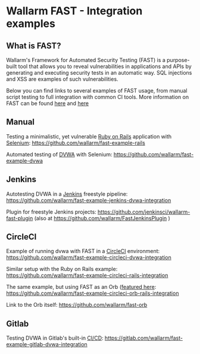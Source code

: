 # Wallarm FAST - Integration examples

## What is FAST?

Wallarm's Framework for Automated Security Testing (FAST) is a purpose-built tool that allows you to reveal vulnerabilities in applications and APIs by generating and executing security tests in an automatic way. SQL injections and XSS are examples of such vulnerabilities.

Below you can find links to several examples of FAST usage, from manual script testing to full integration with common CI tools.
More information on FAST can be found [here](https://wallarm.com/products/fast) and [here](https://docs.fast.wallarm.com/en/)

## Manual 

Testing a minimalistic, yet vulnerable [Ruby on Rails](https://rubyonrails.org/) application with [Selenium](https://selenium.dev/):
https://github.com/wallarm/fast-example-rails

Automated testing of [DVWA](http://www.dvwa.co.uk/) with Selenium:
https://github.com/wallarm/fast-example-dvwa

## Jenkins

Autotesting DVWA in a [Jenkins](https://jenkins.io/) freestyle pipeline:
https://github.com/wallarm/fast-example-jenkins-dvwa-integration

Plugin for freestyle Jenkins projects:
https://github.com/jenkinsci/wallarm-fast-plugin (also at https://github.com/wallarm/FastJenkinsPlugin )

## CircleCI

Example of running dvwa with FAST in a [CircleCI](https://circleci.com/) environment:
https://github.com/wallarm/fast-example-circleci-dvwa-integration

Similar setup with the Ruby on Rails example:
https://github.com/wallarm/fast-example-circleci-rails-integration

The same example, but using FAST as an Orb ([featured here](https://circleci.com/orbs/):
https://github.com/wallarm/fast-example-circleci-orb-rails-integration

Link to the Orb itself:
https://github.com/wallarm/fast-orb

## Gitlab

Testing DVWA in Gitlab's built-in [CI/CD](https://docs.gitlab.com/ee/ci/):
https://gitlab.com/wallarm/fast-example-gitlab-dvwa-integration
